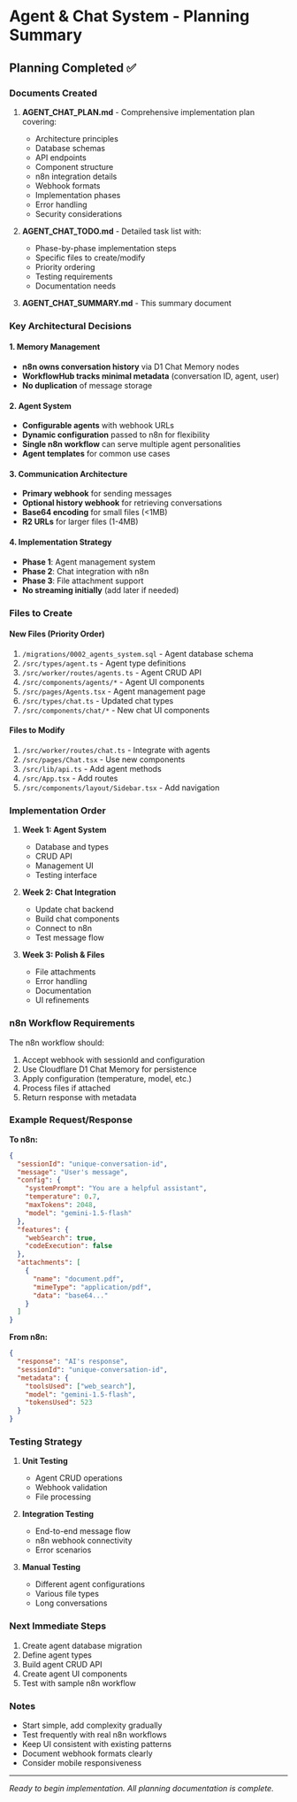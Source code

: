# Agent & Chat System - Planning Summary

## Planning Completed ✅

### Documents Created
1. **AGENT_CHAT_PLAN.md** - Comprehensive implementation plan covering:
   - Architecture principles
   - Database schemas
   - API endpoints
   - Component structure
   - n8n integration details
   - Webhook formats
   - Implementation phases
   - Error handling
   - Security considerations

2. **AGENT_CHAT_TODO.md** - Detailed task list with:
   - Phase-by-phase implementation steps
   - Specific files to create/modify
   - Priority ordering
   - Testing requirements
   - Documentation needs

3. **AGENT_CHAT_SUMMARY.md** - This summary document

### Key Architectural Decisions

#### 1. Memory Management
- **n8n owns conversation history** via D1 Chat Memory nodes
- **WorkflowHub tracks minimal metadata** (conversation ID, agent, user)
- **No duplication** of message storage

#### 2. Agent System
- **Configurable agents** with webhook URLs
- **Dynamic configuration** passed to n8n for flexibility
- **Single n8n workflow** can serve multiple agent personalities
- **Agent templates** for common use cases

#### 3. Communication Architecture
- **Primary webhook** for sending messages
- **Optional history webhook** for retrieving conversations
- **Base64 encoding** for small files (<1MB)
- **R2 URLs** for larger files (1-4MB)

#### 4. Implementation Strategy
- **Phase 1**: Agent management system
- **Phase 2**: Chat integration with n8n
- **Phase 3**: File attachment support
- **No streaming initially** (add later if needed)

### Files to Create

#### New Files (Priority Order)
1. `/migrations/0002_agents_system.sql` - Agent database schema
2. `/src/types/agent.ts` - Agent type definitions
3. `/src/worker/routes/agents.ts` - Agent CRUD API
4. `/src/components/agents/*` - Agent UI components
5. `/src/pages/Agents.tsx` - Agent management page
6. `/src/types/chat.ts` - Updated chat types
7. `/src/components/chat/*` - New chat UI components

#### Files to Modify
1. `/src/worker/routes/chat.ts` - Integrate with agents
2. `/src/pages/Chat.tsx` - Use new components
3. `/src/lib/api.ts` - Add agent methods
4. `/src/App.tsx` - Add routes
5. `/src/components/layout/Sidebar.tsx` - Add navigation

### Implementation Order

1. **Week 1: Agent System**
   - Database and types
   - CRUD API
   - Management UI
   - Testing interface

2. **Week 2: Chat Integration**
   - Update chat backend
   - Build chat components
   - Connect to n8n
   - Test message flow

3. **Week 3: Polish & Files**
   - File attachments
   - Error handling
   - Documentation
   - UI refinements

### n8n Workflow Requirements

The n8n workflow should:
1. Accept webhook with sessionId and configuration
2. Use Cloudflare D1 Chat Memory for persistence
3. Apply configuration (temperature, model, etc.)
4. Process files if attached
5. Return response with metadata

### Example Request/Response

**To n8n:**
```json
{
  "sessionId": "unique-conversation-id",
  "message": "User's message",
  "config": {
    "systemPrompt": "You are a helpful assistant",
    "temperature": 0.7,
    "maxTokens": 2048,
    "model": "gemini-1.5-flash"
  },
  "features": {
    "webSearch": true,
    "codeExecution": false
  },
  "attachments": [
    {
      "name": "document.pdf",
      "mimeType": "application/pdf",
      "data": "base64..."
    }
  ]
}
```

**From n8n:**
```json
{
  "response": "AI's response",
  "sessionId": "unique-conversation-id",
  "metadata": {
    "toolsUsed": ["web_search"],
    "model": "gemini-1.5-flash",
    "tokensUsed": 523
  }
}
```

### Testing Strategy

1. **Unit Testing**
   - Agent CRUD operations
   - Webhook validation
   - File processing

2. **Integration Testing**
   - End-to-end message flow
   - n8n webhook connectivity
   - Error scenarios

3. **Manual Testing**
   - Different agent configurations
   - Various file types
   - Long conversations

### Next Immediate Steps

1. Create agent database migration
2. Define agent types
3. Build agent CRUD API
4. Create agent UI components
5. Test with sample n8n workflow

### Notes

- Start simple, add complexity gradually
- Test frequently with real n8n workflows
- Keep UI consistent with existing patterns
- Document webhook formats clearly
- Consider mobile responsiveness

---

*Ready to begin implementation. All planning documentation is complete.*